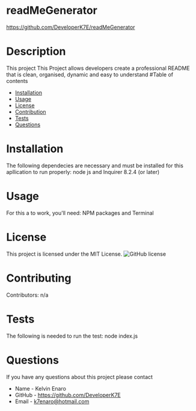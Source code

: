 # readMeGenerator
  https://github.com/DeveloperK7E/readMeGenerator

  # Description
   This project This Project allows developers create a professional README that is clean, organised, dynamic and easy to understand 
  #Table of contents
  * [Installation](#installation)
  * [Usage](#usage)
  * [License](#license)
  * [Contribution](#contribution)
  * [Tests](#tests)
  * [Questions](#questions)

  # Installation
  The following dependecies are necessary and must be installed for this apllication to run properly: node js and Inquirer 8.2.4 (or later)
  # Usage
  For this a to work, you'll need: NPM packages and Terminal
  # License
  This project is licensed under the MIT License.
  ![GitHub license](https://img.shields.io/badge/license-MIT-blue.svg)
  # Contributing
  Contributors: n/a
  # Tests
  The following is needed to run the test: node index.js
  # Questions
  If you have any questions about this project please contact
  * Name - Kelvin Enaro
  * GitHub - https://github.com/DeveloperK7E
  * Email - k7enaro@hotmail.com
